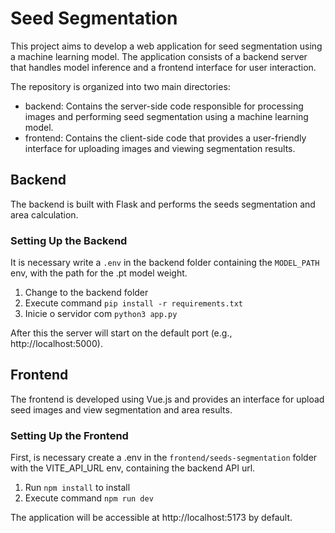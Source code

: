 # Seed Segmentation 
This project aims to develop a web application for seed segmentation using a machine learning model. 
The application consists of a backend server that handles model inference and a frontend interface for user interaction.

The repository is organized into two main directories:

- backend: Contains the server-side code responsible for processing images and performing seed segmentation using a machine learning model.
- frontend: Contains the client-side code that provides a user-friendly interface for uploading images and viewing segmentation results.

## Backend
The backend is built with Flask and performs the seeds segmentation and area calculation.

### Setting Up the Backend
It is necessary write a `.env` in the backend folder containing the `MODEL_PATH` env, with the path for the .pt model weight.

1. Change to the backend folder
2. Execute command ```pip install -r requirements.txt```
3. Inicie o servidor com ```python3 app.py```

After this the server will start on the default port (e.g., http://localhost:5000).

## Frontend
The frontend is developed using Vue.js and provides an interface for upload seed images and view segmentation and area results.
### Setting Up the Frontend
First, is necessary create a .env in the `frontend/seeds-segmentation` folder with the VITE_API_URL env, containing the backend API url.

1. Run `npm install` to install
2. Execute command `npm run dev`

The application will be accessible at http://localhost:5173 by default.

